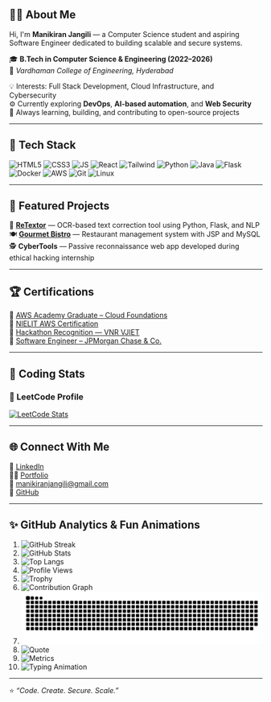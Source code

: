 ## 👨‍💻 About Me  
Hi, I'm **Manikiran Jangili** — a Computer Science student and aspiring Software Engineer dedicated to building scalable and secure systems.  

🎓 **B.Tech in Computer Science & Engineering (2022–2026)**  
📍 *Vardhaman College of Engineering, Hyderabad*  

💡 Interests: Full Stack Development, Cloud Infrastructure, and Cybersecurity  
⚙️ Currently exploring **DevOps**, **AI-based automation**, and **Web Security**  
🚀 Always learning, building, and contributing to open-source projects  

---

## 🧰 Tech Stack  
![HTML5](https://skillicons.dev/icons?i=html)
![CSS3](https://skillicons.dev/icons?i=css)
![JS](https://skillicons.dev/icons?i=js)
![React](https://skillicons.dev/icons?i=react)
![Tailwind](https://skillicons.dev/icons?i=tailwind)
![Python](https://skillicons.dev/icons?i=python)
![Java](https://skillicons.dev/icons?i=java)
![Flask](https://skillicons.dev/icons?i=flask)
![Docker](https://skillicons.dev/icons?i=docker)
![AWS](https://skillicons.dev/icons?i=aws)
![Git](https://skillicons.dev/icons?i=git)
![Linux](https://skillicons.dev/icons?i=linux)

---

## 🧩 Featured Projects  
🚀 **[ReTextor](https://github.com/manikiran30/ReTextor)** — OCR-based text correction tool using Python, Flask, and NLP  
🍽️ **[Gourmet Bistro](https://github.com/manikiran30/Gourmet-Bistro)** — Restaurant management system with JSP and MySQL  
🕵️ **CyberTools** — Passive reconnaissance web app developed during ethical hacking internship  

---

## 🏆 Certifications  
📜 [AWS Academy Graduate – Cloud Foundations](https://drive.google.com/file/d/1Ss1liyMcRPLyW4vNw5gAiVvYeJ344P_f/view?usp=drivesdk)  
📜 [NIELIT AWS Certification](https://drive.google.com/file/d/1MoWxHl_DO2PoLtcc7yuaiZrc-a6UAESX/view?usp=drivesdk)  
🏅 [Hackathon Recognition — VNR VJIET](https://drive.google.com/file/d/13TPbYODeavA_1PRnFVmJ3eMxMEX3cvDh/view?usp=drivesdk)  
💼 [Software Engineer – JPMorgan Chase & Co.](https://drive.google.com/file/d/1Dz6VIMtbUAGx_84S24tDW39bIqgurvVJ/view?usp=drivesdk)

---

## 🧮 Coding Stats  

### 🧠 LeetCode Profile  
[![LeetCode Stats](https://leetcard.jacoblin.cool/manikiran_30?theme=dark&font=Baloo&ext=heatmap)](https://leetcode.com/manikiran_30)

---

## 🌐 Connect With Me  
💼 [LinkedIn](https://linkedin.com/in/manikiran-jangili)  
🧑‍💻 [Portfolio](https://manikiran.netlify.app)  
📧 [manikiranjangili@gmail.com](mailto:manikiranjangili@gmail.com)  
🐙 [GitHub](https://github.com/manikiran30)

---

## ✨ GitHub Analytics & Fun Animations  

1. ![GitHub Streak](https://github-readme-streak-stats.herokuapp.com/?user=manikiran30&theme=tokyonight)
2. ![GitHub Stats](https://github-readme-stats.vercel.app/api?username=manikiran30&show_icons=true&theme=radical)
3. ![Top Langs](https://github-readme-stats.vercel.app/api/top-langs/?username=manikiran30&layout=compact&theme=radical)
4. ![Profile Views](https://komarev.com/ghpvc/?username=manikiran30&label=Profile+Views&color=brightgreen)
5. ![Trophy](https://github-profile-trophy.vercel.app/?username=manikiran30&theme=dracula&margin-w=10)
6. ![Contribution Graph](https://github-readme-activity-graph.vercel.app/graph?username=manikiran30&theme=github-dark)
7. ![Snake Animation](https://github.com/Platane/snk/raw/output/github-contribution-grid-snake.svg)
8. ![Quote](https://quotes-github-readme.vercel.app/api?type=horizontal&theme=radical)
9. ![Metrics](https://github.com/metrics-lecoq/metrics/blob/master/github-metrics.svg)
10. ![Typing Animation](https://readme-typing-svg.demolab.com?font=Fira+Code&pause=1000&color=00BFFF&center=true&width=600&lines=Building+beautiful+digital+solutions;Crafting+secure+and+scalable+apps;Exploring+cloud+and+automation)

---

⭐ *“Code. Create. Secure. Scale.”*  
